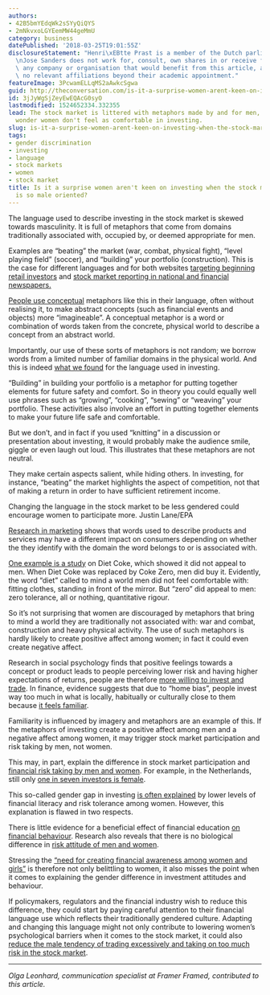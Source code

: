 ```yaml
---
authors:
- 42B5bmYEdqWk2sSYyQiQYS
- 2mNkvxoLGYEemMW44geMmU
category: business
datePublished: '2018-03-25T19:01:55Z'
disclosureStatement: "Henri\xEBtte Prast is a member of the Dutch parliament (senate).\n\
  \nJose Sanders does not work for, consult, own shares in or receive funding from\
  \ any company or organisation that would benefit from this article, and has disclosed\
  \ no relevant affiliations beyond their academic appointment."
featureImage: 3PcwamELLqMS2aAwkcSgwa
guid: http://theconversation.com/is-it-a-surprise-women-arent-keen-on-investing-when-the-stock-market-language-is-so-male-oriented-93578
id: 3jJyWgSjZeyEwEQAcG0syO
lastmodified: 1524652334.332355
lead: The stock market is littered with metaphors made by and for men, so it's no
  wonder women don't feel as comfortable in investing.
slug: is-it-a-surprise-women-arent-keen-on-investing-when-the-stock-market-language-is-so-male-oriented
tags:
- gender discrimination
- investing
- language
- stock markets
- women
- stock market
title: Is it a surprise women aren't keen on investing when the stock market language
  is so male oriented?
---
```

The language used to describe investing in the stock market is skewed towards masculinity. It is full of metaphors that come from domains traditionally associated with, occupied by, or deemed appropriate for men.

Examples are “beating” the market (war, combat, physical fight), “level playing field” (soccer), and “building” your portfolio (construction). This is the case for different languages and for both websites [targeting beginning retail investors](https://ideas.repec.org/p/crp/wpaper/140.html) and [stock market reporting in national and financial newspapers.](https://iris.unito.it/handle/2318/1658422#.WrSKI4jwZPY)

[People use conceptual](https://books.google.com.au/books?hl=en&lr=&id=r6nOYYtxzUoC&oi=fnd&pg=PR7&dq=Lakoff,+G.+and+M.+Johnson+\(1980\),+Metaphors+We+Live+By,+Chicago:+University+of+Chicago+Press&ots=Lns4go6t51&sig=Mwu_mc2ltQ9794hiyct4VwYHlHc#v=onepage&q&f=false) metaphors like this in their language, often without realising it, to make abstract concepts (such as financial events and objects) more “imagineable”. A conceptual metaphor is a word or combination of words taken from the concrete, physical world to describe a concept from an abstract world.


Importantly, our use of these sorts of metaphors is not random; we borrow words from a limited number of familiar domains in the physical world. And this is indeed [what we found](https://iris.unito.it/handle/2318/1658422#.WrSKI4jwZPY) for the language used in investing. 

“Building” in building your portfolio is a metaphor for putting together elements for future safety and comfort. So in theory you could equally well use phrases such as “growing”, “cooking”, “sewing” or “weaving” your portfolio. These activities also involve an effort in putting together elements to make your future life safe and comfortable.

But we don’t, and in fact if you used “knitting” in a discussion or presentation about investing, it would probably make the audience smile, giggle or even laugh out loud. This illustrates that these metaphors are not neutral. 

They make certain aspects salient, while hiding others. In investing, for instance, “beating” the market highlights the aspect of competition, not that of making a return in order to have sufficient retirement income.

Changing the language in the stock market to be less gendered could encourage women to participate more. Justin Lane/EPA

[Research in marketing](https://www.sciencedirect.com/science/article/abs/pii/S016781161200064X) shows that words used to describe products and services may have a different impact on consumers depending on whether the they identify with the domain the word belongs to or is associated with. 

[One example is a study](https://www.sciencedirect.com/science/article/pii/S016781161200064X) on Diet Coke, which showed it did not appeal to men. When Diet Coke was replaced by Coke Zero, men did buy it. Evidently, the word “diet” called to mind a world men did not feel comfortable with: fitting clothes, standing in front of the mirror. But “zero” did appeal to men: zero tolerance, all or nothing, quantitative rigour.

So it’s not surprising that women are discouraged by metaphors that bring to mind a world they are traditionally not associated with: war and combat, construction and heavy physical activity. The use of such metaphors is hardly likely to create positive affect among women; in fact it could even create negative affect.

Research in social psychology finds that positive feelings towards a concept or product leads to people perceiving lower risk and having higher expectations of returns, people are therefore [more willing to invest and trade](https://onlinelibrary.wiley.com/doi/abs/10.1111/j.1539-6924.1994.tb00080.x). In finance, evidence suggests that due to “home bias”, people invest way too much in what is locally, habitually or culturally close to them because [it feels familiar](https://academic.oup.com/rfs/article-abstract/14/3/659/1577165;%20https://onlinelibrary.wiley.com/doi/abs/10.1111/j.1540-%0A6261.1987.tb04565.x). 

Familiarity is influenced by imagery and metaphors are an example of this. If the metaphors of investing create a positive affect among men and a negative affect among women, it may trigger stock market participation and risk taking by men, not women. 

This may, in part, explain the difference in stock market participation and [financial risk taking by men and women](https://www.sciencedirect.com/science/article/pii/S0165176515004115). For example, in the Netherlands, still only [one in seven investors is female](https://www.binck.nl/docs/librariesprovider9/binck-newsroom/turbomoeders-blijven-schaars-vr1205.pdf).

This so-called gender gap in investing [is often explained](https://www.oecd.org/daf/fin/financial-education/G20-Women-Girls-Fin-Ed-Policy-Guidance-2013.pdf) by lower levels of financial literacy and risk tolerance among women. However, this explanation is flawed in two respects. 

There is little evidence for a beneficial effect of financial education [on financial behaviour](http://scholarship.law.upenn.edu/cgi/viewcontent.cgi?article=1196&amp=&context=faculty_scholarship&amp=&sei-redir=1&referer=https%253A%252F%252Fscholar.google.com.au%252Fscholar%253Fhl%253Den%2526as_sdt%253D0%25252C5%2526q%253Dwillis%252B2009%252Bfinancial%2526btnG%253D#search=%22willis%202009%20financial%22%20;%20https://www.researchgate.net/profile/Daniel_Fernandes6/publication/259763070_Financial_Literacy_Financial_Education_and_Downstream_Financial_Behaviors/links/54ad6dc30cf2213c5fe3f890/Financial-Literacy-Financial-Education-and-Downstream-Financial-Behaviors.pdf). Research also reveals that there is no biological difference in [risk attitude of men and women](https://papers.ssrn.com/sol3/papers.cfm?abstract_id=2265502).


Stressing the [“need for creating financial awareness among women and girls”](https://www.oecd.org/daf/fin/financial-education/G20-Women-Girls-Fin-Ed-Policy-Guidance-2013.pdf) is therefore not only belittling to women, it also misses the point when it comes to explaining the gender difference in investment attitudes and behaviour. 

If policymakers, regulators and the financial industry wish to reduce this difference, they could start by paying careful attention to their financial language use which reflects their traditionally gendered culture. Adapting and changing this language might not only contribute to lowering women’s psychological barriers when it comes to the stock market, it could also [reduce the male tendency of trading excessively and taking on too much risk in the stock market](https://academic.oup.com/qje/article-abstract/116/1/261/1939000).

* * *

_Olga Leonhard, communication specialist at Framer Framed, contributed to this article._